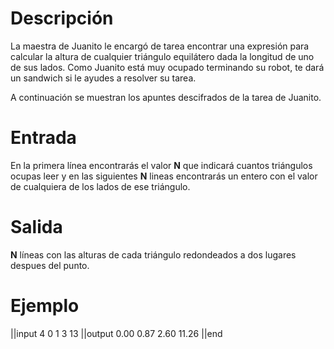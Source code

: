 # Descripción

La maestra de Juanito le encargó de tarea encontrar una expresión para calcular la altura de cualquier triángulo equilátero dada la longitud de uno de sus lados. Como Juanito está muy ocupado terminando su robot, te dará un sandwich si le ayudes a resolver su tarea.
        
A continuación se muestran los apuntes descifrados de la tarea de Juanito.

# Entrada

En la primera línea encontrarás el valor **N** que indicará cuantos triángulos ocupas leer y en las siguientes **N** lineas encontrarás un entero con el valor de cualquiera de los lados de ese triángulo.

# Salida

**N** líneas con las alturas de cada triángulo redondeados a dos lugares despues del punto.

# Ejemplo

||input
4
0
1
3
13
||output
0.00
0.87
2.60
11.26
||end
